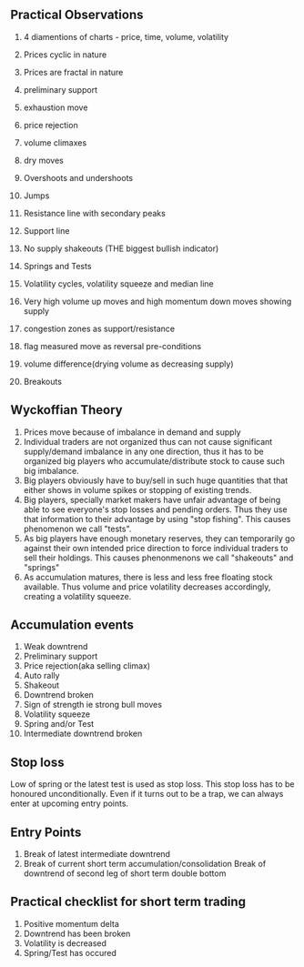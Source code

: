 ## Practical Observations  
 1. 4 diamentions of charts - price, time, volume, volatility
 2. Prices cyclic in nature
 3. Prices are fractal in nature
 
1. preliminary support
2. exhaustion move
3. price rejection
4. volume climaxes
5. dry moves
6. Overshoots and undershoots
7. Jumps
8. Resistance line with secondary peaks
9. Support line
10. No supply shakeouts (THE biggest bullish indicator)
11. Springs and Tests
12. Volatility cycles, volatility squeeze and median line
13. Very high volume up moves and high momentum down moves showing supply

14. congestion zones as support/resistance
15. flag measured move as reversal pre-conditions
16. volume difference(drying volume as decreasing supply)
17. Breakouts

## Wyckoffian Theory
 1. Prices move because of imbalance in demand and supply
 2. Individual traders are not organized thus can not cause significant supply/demand imbalance in any one direction, thus it has to be organized big players who accumulate/distribute stock to cause such big imbalance.
 3. Big players obviously have to buy/sell in such huge quantities that that either shows in volume spikes or stopping of existing trends.
 4. Big players, specially market makers have unfair advantage of being able to see everyone's stop losses and pending orders. Thus they use that information to their advantage by using "stop fishing". This causes phenomenon we call "tests".
 5. As big players have enough monetary reserves, they can temporarily go against their own intended price direction to force individual traders to sell their holdings. This causes phenonmenons we call "shakeouts" and "springs"
 6. As accumulation matures, there is less and less free floating stock available. Thus volume and price volatility decreases accordingly, creating a volatility squeeze.
 
 ## Accumulation events
 1. Weak downtrend
 2. Preliminary support
 3. Price rejection(aka selling climax)
 4. Auto rally
 5. Shakeout
 6. Downtrend broken
 7. Sign of strength ie strong bull moves
 8. Volatility squeeze
 9. Spring and/or Test
 10. Intermediate downtrend broken
 
 ## Stop loss
 Low of spring or the latest test is used as stop loss. This stop loss has to be honoured unconditionally. Even if it turns out to be a trap, we can always enter at upcoming entry points.
 
 ## Entry Points
 1. Break of latest intermediate downtrend
 2. Break of current short term accumulation/consolidation
    Break of downtrend of second leg of short term double bottom
    
 ## Practical checklist for short term trading
 1. Positive momentum delta
 2. Downtrend has been broken
 3. Volatility is decreased
 4. Spring/Test has occured


